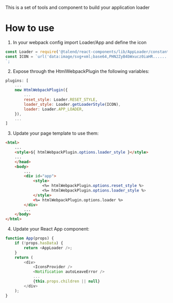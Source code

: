 This is a set of tools and component to build your application loader

# How to use

1. In your webpack config import Loader/App and define the icon

```javascript
const Loader = require('@talend/react-components/lib/AppLoader/constant').default;
const ICON = `url('data:image/svg+xml;base64,PHN2ZyB4bWxucz0iaHR......')`;
`;
```

2. Expose through the HtmlWebpackPlugin the following variables:

```javascript
plugins: [
    ...
    new HtmlWebpackPlugin({
        ...
        reset_style: Loader.RESET_STYLE,
        loader_style: Loader.getLoaderStyle(ICON),
        loader: Loader.APP_LOADER,
    }),
    ...
]
```


3. Update your page template to use them:

```html
<html>
    ...
    <style>${ htmlWebpackPlugin.options.loader_style }</style>
    ...
    </head>
    <body>
        ...
        <div id="app">
            <style>
                <%= htmlWebpackPlugin.options.reset_style %>
                <%= htmlWebpackPlugin.options.loader_style %>
            </style>
            <%= htmlWebpackPlugin.options.loader %>
        </div>
        ...
    </body>
</html>
```

4. Update your React App component:

```javascript
function App(props) {
    if (!props.hasData) {
        return <AppLoader />;
    }
    return (
        <div>
            <IconsProvider />
            <Notification autoLeaveError />
            ...
            {this.props.children || null}
        </div>
    );
}
```
